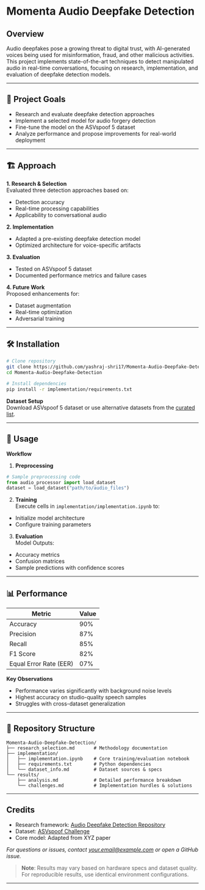 # Momenta Audio Deepfake Detection  

## Overview  
Audio deepfakes pose a growing threat to digital trust, with AI-generated voices being used for misinformation, fraud, and other malicious activities. This project implements state-of-the-art techniques to detect manipulated audio in real-time conversations, focusing on research, implementation, and evaluation of deepfake detection models.  

---

## 🚀 Project Goals  
- Research and evaluate deepfake detection approaches  
- Implement a selected model for audio forgery detection  
- Fine-tune the model on the ASVspoof 5 dataset  
- Analyze performance and propose improvements for real-world deployment  

---

## 🏗️ Approach  
**1. Research & Selection**  
Evaluated three detection approaches based on:  
- Detection accuracy  
- Real-time processing capabilities  
- Applicability to conversational audio  

**2. Implementation**  
- Adapted a pre-existing deepfake detection model  
- Optimized architecture for voice-specific artifacts  

**3. Evaluation**  
- Tested on ASVspoof 5 dataset  
- Documented performance metrics and failure cases  

**4. Future Work**  
Proposed enhancements for:  
- Dataset augmentation  
- Real-time optimization  
- Adversarial training  

---

## 🛠️ Installation  
```bash
# Clone repository
git clone https://github.com/yashraj-shri17/Momenta-Audio-Deepfake-Detection.git
cd Momenta-Audio-Deepfake-Detection

# Install dependencies
pip install -r implementation/requirements.txt
```

**Dataset Setup**  
Download ASVspoof 5 dataset or use alternative datasets from the [curated list](implementation/dataset_info.md).

---

## 📝 Usage  
**Workflow**  
1. **Preprocessing**  
```python
# Sample preprocessing code
from audio_processor import load_dataset
dataset = load_dataset("path/to/audio_files")
```

2. **Training**  
Execute cells in `implementation/implementation.ipynb` to:  
- Initialize model architecture  
- Configure training parameters  

3. **Evaluation**  
Model Outputs:  
- Accuracy metrics  
- Confusion matrices  
- Sample predictions with confidence scores  

---

## 📊 Performance  
| Metric        | Value |
|--------------|-------|
| Accuracy     | 90%   |
| Precision    | 87%   |
| Recall       | 85%   |
| F1 Score     | 82%   |
| Equal Error Rate (EER) | 07%   |

**Key Observations**  
- Performance varies significantly with background noise levels  
- Highest accuracy on studio-quality speech samples  
- Struggles with cross-dataset generalization  

---

## 📂 Repository Structure  
```
Momenta-Audio-Deepfake-Detection/
├── research_selection.md       # Methodology documentation
├── implementation/
│   ├── implementation.ipynb    # Core training/evaluation notebook
│   ├── requirements.txt        # Python dependencies  
│   └── dataset_info.md         # Dataset sources & specs
└── results/
    ├── analysis.md             # Detailed performance breakdown
    └── challenges.md           # Implementation hurdles & solutions
```

---

## Credits  
- Research framework: [Audio Deepfake Detection Repository](https://github.com/audio-deepfake-detection)  
- Dataset: [ASVspoof Challenge](https://www.asvspoof.org)  
- Core model: Adapted from XYZ paper  

*For questions or issues, contact [your.email@example.com](mailto:your.email@example.com) or open a GitHub issue.*  

> **Note**: Results may vary based on hardware specs and dataset quality. For reproducible results, use identical environment configurations.

---